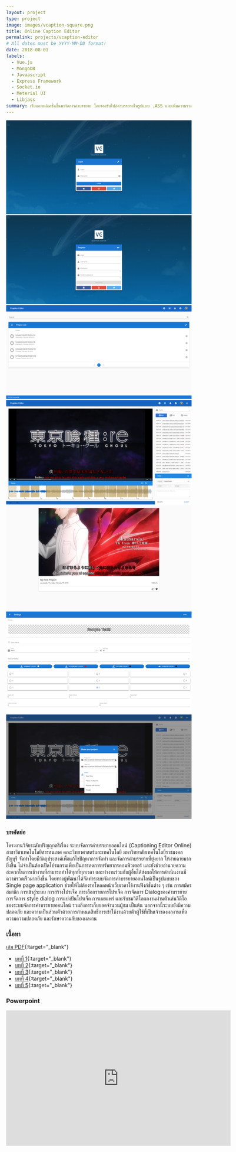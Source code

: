 ```yaml
---
layout: project
type: project
image: images/vcaption-square.png
title: Online Caption Editor
permalink: projects/vcaption-editor
# All dates must be YYYY-MM-DD format!
date: 2018-08-01
labels:
  - Vue.js
  - MongoDB
  - Javaascript
  - Express Framework
  - Socket.io
  - Meterial UI
  - Libjass
summary: เว็บแอพพลิเคชั่นขึ้นมาจัดการคำบรรยาย โดยรองรับไฟล์คำบรรยายในรูปแบบ .ASS และเพิ่มความรวดเร็วในการทำงานด้วยการทำงานแบบร่วมกัน
---
```


<div class="ui small rounded images">
  <a href="../images/vcaption/vcaption-login.png">
    <img class="ui image" src="../images/vcaption/vcaption-login.png">
  </a>
  <a href="../images/vcaption/vcaption-register.png">
    <img class="ui image" src="../images/vcaption/vcaption-register.png">
  </a>
  <a href="../images/vcaption/vcaption-project-list.png">
    <img class="ui image" src="../images/vcaption/vcaption-project-list.png">    
  </a>
  <a href="../images/vcaption/vcaption-main.png">
    <img class="ui image" src="../images/vcaption/vcaption-main.png">
  </a>
  <a href="../images/vcaption/vcaption-view.png">
    <img class="ui image" src="../images/vcaption/vcaption-view.png">
  </a>
  <a href="../images/vcaption/vcaption-style-setting.png">
    <img class="ui image" src="../images/vcaption/vcaption-style-setting.png">
  </a>
  <a href="../images/vcaption/vcaption-share.png">
    <img class="ui image" src="../images/vcaption/vcaption-share.png">
  </a>
</div>

### บทคัดย่อ

โครงงานวิจัยระดับปริญญาตรีเรื่อง ระบบจัดการคำบรรยายออนไลน์ (Captioning Editor Online) สาขาวิชาเทคโนโลยีสารสนเทศ คณะวิทยาศาสตร์และเทคโนโลยี มหาวิทยาลัยเทคโนโลยีราชมงคลธัญบุรี จัดทำโดยมีวัตถุประสงค์เพื่อแก้ไขปัญหาการจัดทำ และจัดการคำบรรยายที่ยุ่งยาก ให้ง่ายดายมากยิ่งขึ้น ไม่จำเป็นต้องเปิดโปรแกรมเพื่อเป็นการลดการทรัพยากรคอมพิวเตอร์ และยังช่วยอำนวยความสะดวกในการเช้างานที่สามารถทำได้ทุกที่ทุกเวลา และทำงานร่วมกับผู้อื่นได้ส่งผลให้การดำเนินงานมีความรวดเร็วมากยิ่งขึ้น โดยทางผู้พัฒนาได้จัดทำระบบจัดการคำบรรยายออนไลน์เป็นรูปแบบของ Single page application ช่วยให้ไม่ต้องรอโหลดหน้าเว็บเวลาใช้งานฟังก์ชั่นต่าง ๆ เช่น การสมัครสมาชิก การเข้าสู่ระบบ การสร้างโปรเจ็ค การเลือกรายการโปรเจ็ค การจัดการ Dialogของคำบรรยาย การจัดการ style dialog การแบ่งปันโปรเจ็ค การเผยแพร่ และรับชมวิดีโอผลงานผ่านตัวเล่นวิดีโอของระบบจัดการคำบรรยายออนไลน์ รวมถึงการเก็บยอดจำนวนผู้ชม เป็นต้น นอกจากนี้ระบบยังมีความปลอดภัย และความเป็นส่วนตัวด้วยการกำหนดสิทธิ์การเข้าใช้งานด้วยตัวผู้ใช้ที่เป็นเจ้าของผลงานเพื่อความความปลอดภัย และรักษาความลับของผลงาน

### เนื้อหา
[เล่ม PDF](https://drive.google.com/file/d/1nucZzh1vO2nyqJFYGioYp3RJ-kqQ_c69/view?usp=sharing){:target="_blank"}
  * [บทที่ 1](https://docs.google.com/document/d/1Zo1JGUZi9kVZLidvPzzU1Wtw9tfnbHBfYmofFVOF8OY/edit?usp=sharing){:target="_blank"}
  * [บทที่ 2](https://docs.google.com/document/d/1TI9ciML69zKqNE5p6Gw30ecdM0BuBBnTQHyVBn7-wIo/edit?usp=sharing){:target="_blank"}
  * [บทที่ 3](https://docs.google.com/document/d/1WOT7kChrKKEsHIP02JSquf0vYqXuql3xhiLk-w-ppkY/edit?usp=sharing){:target="_blank"}
  * [บทที่ 4](https://docs.google.com/document/d/1BwjkqccplpKtbCmkeWuD5jQTddhbIfYuvXYHHec-oGk/edit?usp=sharing){:target="_blank"}
  * [บทที่ 5](https://docs.google.com/document/d/12U6wHwmpaO9atevYjBiRtib1ZO6WieXYpRGjju2tMUI/edit?usp=sharing){:target="_blank"}

### Powerpoint

<iframe src="https://onedrive.live.com/embed?cid=F79FF97B59D89EFA&amp;resid=F79FF97B59D89EFA%21424&amp;authkey=AMzksU6sqoql3BE&amp;em=2&amp;wdAr=1.7777777777777777" width="610px" height="367px" frameborder="0">นี่คืองานนำเสนอของ <a target="_blank" href="https://office.com">Microsoft Office</a> แบบฝังตัวที่ทำงานโดย <a target="_blank" href="https://office.com/webapps">Office Online</a></iframe>
